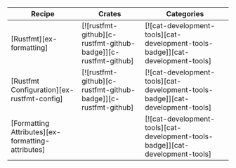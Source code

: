 | Recipe | Crates | Categories |
|---|---|---|
| [Rustfmt][ex-formatting] | [![rustfmt-github][c-rustfmt-github-badge]][c-rustfmt-github] | [![cat-development-tools][cat-development-tools-badge]][cat-development-tools] |
| [Rustfmt Configuration][ex-rustfmt-config] | [![rustfmt-github][c-rustfmt-github-badge]][c-rustfmt-github] | [![cat-development-tools][cat-development-tools-badge]][cat-development-tools] |
| [Formatting Attributes][ex-formatting-attributes] |  | [![cat-development-tools][cat-development-tools-badge]][cat-development-tools] |
